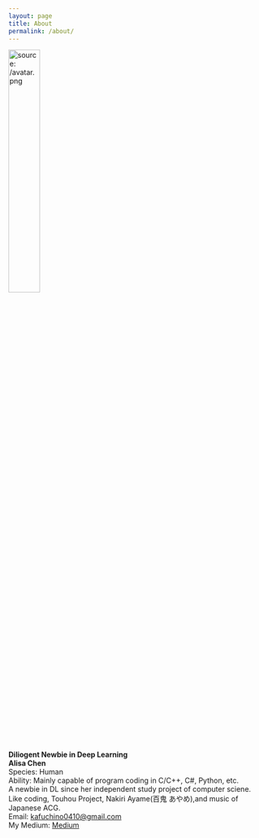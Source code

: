```yaml
---
layout: page
title: About
permalink: /about/
---
```

<a href="/avatar.png"><img src="/avatar.png" title="source: /avatar.png" width="35%" height="35%" /></a>

**Diliogent Newbie in Deep Learning**  
**Alisa Chen**  
Species: Human  
Ability: Mainly capable of program coding 
in 
C/C++, C#, Python, etc.  
A newbie in DL since her independent study 
project of computer sciene.  
Like coding, Touhou Project, Nakiri Ayame(百鬼 あやめ),and music of 
Japanese ACG.  
Email: kafuchino0410@gmail.com  
My Medium: [Medium](https://alisachen1114.medium.com)